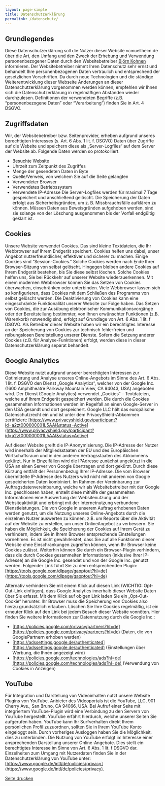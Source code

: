 ```yaml
---
layout: page-simple
title: Datenschutzerklärung
permalink: /datenschutz/
---
```


## **Grundlegendes**
Diese Datenschutzerklärung soll die Nutzer dieser Website vcmuellheim.de über die Art, den Umfang und den Zweck der Erhebung und Verwendung personenbezogener Daten durch den Websitebetreiber [Björn Kohnen](mailto:bjoern@vcmuellheim.de) informieren. Der Websitebetreiber nimmt Ihren Datenschutz sehr ernst und behandelt Ihre personenbezogenen Daten vertraulich und entsprechend der gesetzlichen
Vorschriften. Da durch neue Technologien und die ständige Weiterentwicklung dieser Webseite Änderungen an dieser Datenschutzerklärung vorgenommen werden können, empfehlen wir Ihnen sich die Datenschutzerklärung in regelmäßigen Abständen wieder durchzulesen. Definitionen der verwendeten Begriffe (z.B. “personenbezogene Daten” oder “Verarbeitung”) finden Sie in Art. 4 DSGVO.


## **Zugriffsdaten**
Wir, der Websitebetreiber bzw. Seitenprovider, erheben aufgrund unseres berechtigten Interesses (s. Art. 6 Abs. 1 lit. f. DSGVO) Daten über Zugriffe auf die Website und speichern diese als „Server-Logfiles“ auf dem Server der Website ab. Folgende Daten werden so protokolliert:
* Besuchte Website
* Uhrzeit zum Zeitpunkt des Zugriffes
* Menge der gesendeten Daten in Byte
* Quelle/Verweis, von welchem Sie auf die Seite gelangten
* Verwendeter Browser
* Verwendetes Betriebssystem
* Verwendete IP-Adresse
Die Server-Logfiles werden für maximal 7 Tage gespeichert und anschließend gelöscht. Die Speicherung der Daten erfolgt aus Sicherheitsgründen, um z. B. Missbrauchsfälle aufklären zu können. Müssen Daten aus Beweisgründen aufgehoben werden, sind sie solange von der Löschung ausgenommen bis der Vorfall endgültig geklärt ist.


## **Cookies**
Unsere Website verwendet Cookies. Das sind kleine Textdateien, die Ihr Webbrowser auf Ihrem Endgerät speichert. Cookies helfen uns dabei, unser Angebot nutzerfreundlicher, effektiver und sicherer zu machen. Einige Cookies sind “Session-Cookies.” Solche Cookies werden nach Ende Ihrer Browser-Sitzung von selbst gelöscht. Hingegen bleiben andere Cookies auf Ihrem Endgerät bestehen, bis Sie diese selbst löschen. Solche Cookies helfen uns, Sie bei Rückkehr auf unserer Website wiederzuerkennen. Mit einem modernen Webbrowser können Sie das Setzen von Cookies überwachen, einschränken oder unterbinden. Viele Webbrowser lassen sich so konfigurieren, dass Cookies mit dem Schließen des Programms von selbst gelöscht werden. Die Deaktivierung von Cookies kann eine eingeschränkte Funktionalität unserer Website zur Folge haben. Das Setzen von Cookies, die zur Ausübung elektronischer Kommunikationsvorgänge oder der Bereitstellung bestimmter, von Ihnen erwünschter Funktionen (z.B. Warenkorb) notwendig sind, erfolgt auf Grundlage von Art. 6 Abs. 1 lit. f DSGVO. Als
Betreiber dieser Website haben wir ein berechtigtes Interesse an der Speicherung von Cookies zur technisch fehlerfreien und reibungslosen Bereitstellung unserer Dienste. Sofern die Setzung anderer Cookies (z.B. für Analyse-Funktionen) erfolgt, werden diese in dieser Datenschutzerklärung separat behandelt.


## **Google Analytics**
Diese Website nutzt aufgrund unserer berechtigten Interessen zur Optimierung und Analyse unseres Online-Angebots im Sinne des Art. 6 Abs. 1 lit. f. DSGVO den Dienst „Google Analytics“, welcher von der Google Inc. (1600 Amphitheatre Parkway Mountain View, CA 94043, USA) angeboten wird. Der Dienst (Google Analytics) verwendet „Cookies“ – Textdateien, welche auf Ihrem Endgerät gespeichert werden. Die durch die Cookies gesammelten Informationen werden im Regelfall an einen Google-Server in den USA gesandt und dort gespeichert. Google LLC hält das europäische Datenschutzrecht ein und ist unter dem PrivacyShield-Abkommen zertifiziert: [https://www.privacyshield.gov/participant?id=a2zt000000001L5AAI&status=Active](https://www.privacyshield.gov/participant?id=a2zt000000001L5AAI&status=Active)

Auf dieser Website greift die IP-Anonymisierung. Die IP-Adresse der Nutzer wird innerhalb der Mitgliedsstaaten der EU und des Europäischen Wirtschaftsraum und in den anderen Vertragsstaaten des Abkommens gekürzt. Nur in Einzelfällen wird die IPAdresse zunächst ungekürzt in die USA an einen Server von Google übertragen und dort gekürzt. Durch diese Kürzung entfällt der Personenbezug Ihrer IP-Adresse. Die vom Browser übermittelte IP-Adresse des Nutzers wird nicht mit anderen von Google gespeicherten Daten kombiniert. Im Rahmen der Vereinbarung zur Auftragsdatenvereinbarung, welche wir als Websitebetreiber mit der Google Inc. geschlossen haben, erstellt diese mithilfe der gesammelten Informationen eine Auswertung der Websitenutzung und der Websiteaktivität und erbringt mit der Internetnutzung verbundene Dienstleistungen. Die von Google in unserem Auftrag erhobenen Daten werden genutzt, um die Nutzung unseres Online-Angebots durch die einzelnen Nutzer auswerten zu können, z.B. um Reports über die Aktivität auf der Website zu erstellen, um unser OnlineAngebot zu verbessern. Sie haben die Möglichkeit, die Speicherung der Cookies auf Ihrem Gerät zu verhindern, indem Sie in Ihrem Browser entsprechende Einstellungen vornehmen. Es ist nicht gewährleistet, dass Sie auf alle Funktionen dieser Website ohne Einschränkungen zugreifen können, wenn Ihr Browser keine Cookies zulässt. Weiterhin können Sie durch ein Browser-Plugin verhindern, dass die durch Cookies gesammelten Informationen (inklusive Ihrer IP-Adresse) an die Google Inc. gesendet und von der Google Inc. genutzt werden. Folgender Link führt Sie zu dem entsprechenden Plugin: [https://tools.google.com/dlpage/gaoptout?hl=de](https://tools.google.com/dlpage/gaoptout?hl=de)

Alternativ verhindern Sie mit einem Klick auf diesen Link (WICHTIG: Opt-Out-Link einfügen), dass Google Analytics innerhalb dieser Website Daten über Sie erfasst. Mit dem Klick auf obigen Link laden Sie ein „Opt-Out-Cookie“ herunter. Ihr Browser muss die Speicherung von Cookies also hierzu grundsätzlich erlauben. Löschen Sie Ihre Cookies regelmäßig, ist ein erneuter Klick auf den Link bei jedem Besuch dieser Website vonnöten. Hier finden Sie weitere Informationen zur Datennutzung durch die Google Inc.:
* [https://policies.google.com/privacy/partners?hl=de](https://policies.google.com/privacy/partners?hl=de) (Daten, die von GooglePartnern erhoben werden)
* [https://adssettings.google.de/authenticated](https://adssettings.google.de/authenticated) (Einstellungen über Werbung,
die Ihnen angezeigt wird)
* [https://policies.google.com/technologies/ads?hl=de](https://policies.google.com/technologies/ads?hl=de) (Verwendung von
Cookies in Anzeigen)


<!--
## **Nutzung von Social-Media-Plugins von Facebook**
Aufgrund unseres berechtigten Interesses an der Analyse, Optimierung und dem Betrieb unseres Online-Angebotes (im Sinne des Art. 6 Abs. 1 lit. f. DSGVO), verwendet diese Website das Facebook-Social-Plugin, welches von der Facebook Inc. (1 Hacker Way, Menlo Park, California 94025, USA) betrieben wird. Erkennbar sind die Einbindungen an dem Facebook-Logo bzw. an den Begriffen „Like“, „Gefällt
mir“, „Teilen“ in den Farben Facebooks (Blau und Weiß). Informationen zu allen Facebook-Plugins finden Sie über den folgenden Link: [https://developers.facebook.com/docs/plugins/](https://developers.facebook.com/docs/plugins/)

Facebook Inc. hält das europäische Datenschutzrecht ein und ist unter dem PrivacyShield-Abkommen zertifiziert: [https://www.privacyshield.gov/participant?id=a2zt0000000GnywAAC&status=Active](https://www.privacyshield.gov/participant?id=a2zt0000000GnywAAC&status=Active)

Das Plugin stellt eine direkte Verbindung zwischen Ihrem Browser und den FacebookServern her. Der Websitebetreiber hat keinerlei Einfluss auf die Natur und den Umfang der Daten, welche das Plugin an die Server der Facebook Inc. übermittelt. Informationen dazu finden Sie hier: [https://www.facebook.com/help/186325668085084](https://www.facebook.com/help/186325668085084)

Das Plugin informiert die Facebook Inc. darüber, dass Sie als Nutzer diese Website besucht haben. Es besteht hierbei die Möglichkeit, dass Ihre IP-Adresse gespeichert wird. Sind Sie während des Besuchs auf dieser Website in Ihrem Facebook-Konto eingeloggt, werden die genannten Informationen mit diesem verknüpft. Nutzen Sie die Funktionen des Plugins – etwa indem Sie einen Beitrag teilen oder „liken“ –, werden die entsprechenden Informationen ebenfalls an die Facebook Inc. übermittelt. Möchten Sie verhindern, dass die Facebook. Inc. diese Daten mit Ihrem FacebookKonto verknüpft, loggen Sie sich bitte vor dem Besuch dieser Website bei Facebook aus und löschen Sie die gespeicherten Cookies. Über Ihr Facebook-Profil können Sie weitere Einstellungen zur Datenverarbeitung für Werbezwecke tätigen oder der Nutzung Ihrer Daten für Werbezwecke widersprechen. Zu den Einstellungen
gelangen Sie hier:
* Profileinstellungen bei Facebook: [https://www.facebook.com/ads/preferences/?entry_product=ad_settings_screen](https://www.facebook.com/ads/preferences/?entry_product=ad_settings_screen)
* Cookie-Deaktivierungsseite der US-amerikanischen Website: [http://optout.aboutads.info/?c=2#!/](http://optout.aboutads.info/?c=2#!/)
* Cookie-Deaktivierungsseite der europäischen Website: [http://optout.networkadvertising.org/?c=1#!/](http://optout.networkadvertising.org/?c=1#!/)
Welche Daten, zu welchem Zweck und in welchem Umfang Facebook Daten erhebt, nutzt und verarbeitet und welche Rechte sowie Einstellungsmöglichkeiten Sie zum Schutz Ihrer Privatsphäre haben, können Sie in den Datenschutzrichtlinien von Facebook nachlesen. Diese finden Sie hier: [https://www.facebook.com/about/privacy/](https://www.facebook.com/about/privacy/)
-->

## **YouTube**
Für Integration und Darstellung von Videoinhalten nutzt unsere Website Plugins von YouTube. Anbieter des Videoportals ist die YouTube, LLC, 901 Cherry Ave., San Bruno, CA 94066, USA. Bei Aufruf einer Seite mit integriertem YouTube-Plugin wird eine Verbindung zu den Servern von YouTube hergestellt. YouTube erfährt hierdurch, welche unserer Seiten Sie aufgerufen haben. YouTube kann Ihr Surfverhalten direkt Ihrem persönlichen Profil zuzuordnen, sollten Sie in Ihrem YouTube Konto eingeloggt sein. Durch vorheriges Ausloggen haben Sie die Möglichkeit, dies zu unterbinden. Die Nutzung von YouTube erfolgt im Interesse einer ansprechenden Darstellung unserer Online-Angebote. Dies stellt ein berechtigtes Interesse im Sinne von Art. 6 Abs. 1 lit. f DSGVO dar. Einzelheiten zum Umgang mit Nutzerdaten finden Sie in der Datenschutzerklärung von YouTube unter: [https://www.google.de/intl/de/policies/privacy](https://www.google.de/intl/de/policies/privacy).


<div class="print-page"><a href="#" class="print-btn" onclick="window.print();return false;"><i class="fa fa-print" aria-hidden="true"></i> Seite drucken</a></div>
